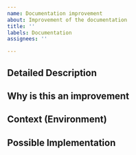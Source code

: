```yaml
---
name: Documentation improvement
about: Improvement of the documentation
title: ''
labels: Documentation
assignees: ''

---
```


<!--- Text in these sections will not be visible when the issue is submited -->
<!--- Provide a general summary of the issue in the Title above -->

## Detailed Description
<!--- Provide a detailed description of the change or addition you are proposing -->

## Why is this an improvement
<!--- Optional, sometime the description is enough -->
<!--- Provide an explanation of why do you think this is a good improvement to the documentation-->

## Context (Environment)
<!--- How has this issue affected you? What are you trying to accomplish? -->
<!--- Providing context helps us come up with a solution that is most useful in the real world -->
<!--- You can also add files to help us undestand for example screenshots or logs. --> 

<!--- Provide a general summary of the issue in the Title above -->

## Possible Implementation
<!--- Not obligatory, but suggest an idea for implementing addition or change -->

